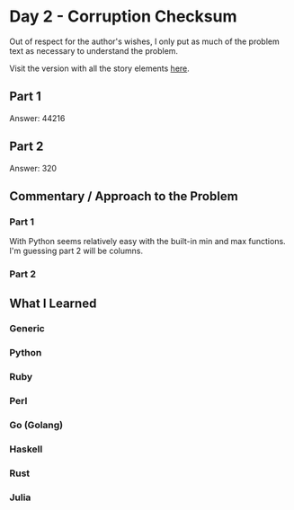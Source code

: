 # Day 2 - Corruption Checksum

Out of respect for the author's wishes, I only put as much of the problem text as necessary to understand the problem.

Visit the version with all the story elements [here](https://adventofcode.com/2017/day/2).

## Part 1
Answer: 44216

## Part 2
Answer: 320

## Commentary / Approach to the Problem

### Part 1
With Python seems relatively easy with the built-in min and max functions. I'm guessing part 2 will be columns.

### Part 2

## What I Learned

### Generic

### Python

### Ruby

### Perl

### Go (Golang)

### Haskell

### Rust

### Julia
    